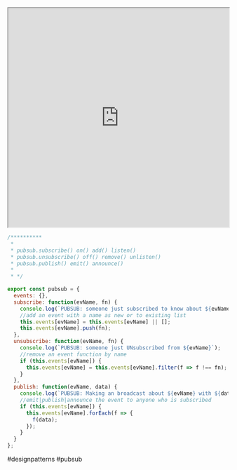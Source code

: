 <iframe src="https://medium.com/@thebabscraig/javascript-design-patterns-part-2-the-publisher-subscriber-pattern-8fe07e157213" height=500 style="width: 100%; background:white"></iframe>


``` js
/**********
 *
 * pubsub.subscribe() on() add() listen()
 * pubsub.unsubscribe() off() remove() unlisten()
 * pubsub.publish() emit() announce()
 *
 * */

export const pubsub = {
  events: {},
  subscribe: function(evName, fn) {
    console.log(`PUBSUB: someone just subscribed to know about ${evName}`);
    //add an event with a name as new or to existing list
    this.events[evName] = this.events[evName] || [];
    this.events[evName].push(fn);
  },
  unsubscribe: function(evName, fn) {
    console.log(`PUBSUB: someone just UNsubscribed from ${evName}`);
    //remove an event function by name
    if (this.events[evName]) {
      this.events[evName] = this.events[evName].filter(f => f !== fn);
    }
  },
  publish: function(evName, data) {
    console.log(`PUBSUB: Making an broadcast about ${evName} with ${data}`);
    //emit|publish|announce the event to anyone who is subscribed
    if (this.events[evName]) {
      this.events[evName].forEach(f => {
        f(data);
      });
    }
  }
};
```

#designpatterns #pubsub 